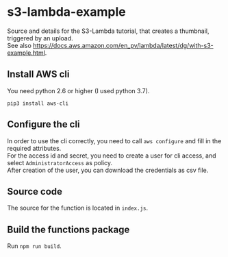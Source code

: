 # s3-lambda-example

Source and details for the S3-Lambda tutorial, that creates a thumbnail, triggered by an upload.  
See also https://docs.aws.amazon.com/en_pv/lambda/latest/dg/with-s3-example.html.

## Install AWS cli

You need python 2.6 or higher (I used python 3.7).

```shell
pip3 install aws-cli
```

## Configure the cli

In order to use the cli correctly, you need to call `aws configure` and fill in the required attributes.  
For the access id and secret, you need to create a user for cli access, and select `AdministratorAccess` as policy.  
After creation of the user, you can download the credentials as csv file.

## Source code

The source for the function is located in `index.js`.  

## Build the functions package

Run `npm run build`.
